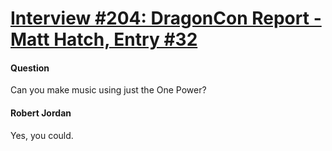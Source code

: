 # [Interview #204: DragonCon Report - Matt Hatch, Entry #32](https://www.theoryland.com/intvmain.php?i=204#32)

#### Question

Can you make music using just the One Power?

#### Robert Jordan

Yes, you could.

